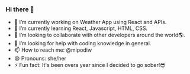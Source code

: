 ### Hi there 👋

<!--
**funamioh/funamioh** is a ✨ _special_ ✨ repository because its `README.md` (this file) appears on your GitHub profile.

Here are some ideas to get you started:-->

- 🔭 I’m currently working on Weather App using React and APIs.
- 🌱 I’m currently learning React, Javascript, HTML, CSS.
- 👯 I’m looking to collaborate with other developers around the world🌎.
- 🤔 I’m looking for help with coding knowledge in general.
- 📫 How to reach me: @mipodiw
- 😄 Pronouns: she/her
- ⚡ Fun fact: It's been overa year since I decided to go sober!😎

